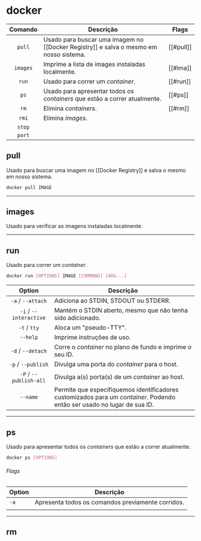 
# docker

| Comando  | Descrição                                                                             | Flags     |
| :------: | ------------------------------------------------------------------------------------- | --------- |
|  `pull`  | Usado para buscar uma imagem no [[Docker Registry]] e salva o mesmo em nosso sistema. | [[#pull]] |
| `images` | Imprime a lista de images instaladas localmente.                                      | [[#ima]]  |
|  `run`   | Usado para correr um _container_.                                                     | [[#run]]  |
|   `ps`   | Usado para apresentar todos os _containers_ que estão a correr atualmente.            | [[#ps]]   |
|   `rm`   | Elimina _containers_.                                                                 | [[#rm]]   |
|  `rmi`   | Elimina _images_.                                                                     |           |
|  `stop`  |                                                                                       |           |
|  `port`  |                                                                                       |           |

## pull
Usado para buscar uma imagem no [[Docker Registry]] e salva o mesmo em nosso sistema.
```sh
docker pull IMAGE
```

---

## images
Usado para verificar as imagens instaladas localmente.

---
## run

Usado para correr um _container_.
```sh
docker run [OPTIONS] IMAGE [COMMAND] [ARG...]
```


|         Option         | Descrição                                                                                                                |
| :--------------------: | ------------------------------------------------------------------------------------------------------------------------ |
|   `-a` / `--attach`    | Adiciona ao STDIN, STDOUT ou STDERR.                                                                                     |
| `-i` / `--interactive` | Mantém o STDIN aberto, mesmo que não tenha sido adicionado.                                                              |
|      `-t` / `tty`      | Aloca um "pseudo-TTY".                                                                                                   |
|        `--help`        | Imprime instruções de uso.                                                                                               |
|   `-d` / `--detach`    | Corre o _container_ no plano de fundo e imprime o seu ID.                                                                |
|   `-p` / `--publish`   | Divulga uma porta do _container_ para o host.                                                                            |
| `-P` / `--publish-all` | Divulga a(s) porta(s) de um _container_ ao host.                                                                         |
|        `--name`        | Permite que especifiquemos identificadores customizados para um _container_. Podendo então ser usado no lugar de sua ID. |


---

## ps
Usado para apresentar todos os _containers_ que estão a correr atualmente.
```sh
docker ps [OPTIONS]
```

###### Flags

| Option | Descrição                                         |
| ------ | ------------------------------------------------- |
| `-a`   | Apresenta todos os comandos previamente corridos. |
|        |                                                   |

---

## rm
